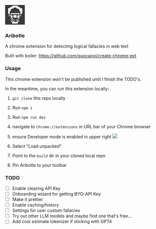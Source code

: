 <img src="https://github.com/clairefro/aribotle/blob/main/src/assets/logo.png?raw=true" width="64" style="margin: 0 auto;"/>

### Aribotle
A chrome extension for detecting logical fallacies in web text


Built with boiler: https://github.com/guocaoyi/create-chrome-ext

### Usage
This chrome extension won't be published until I finish the TODO's.

In the meantime, you can run this extension locally:

1. `git clone` this repo locally

1. Run `npm i`

1. Run `npm run dev`

1. navigate to `chrome://extensions` in URL bar of your Chrome browser

1. ensure Developer mode is enabled in upper right <img src="https://github.com/guocaoyi/create-chrome-ext/assets/9841162/eb2d9429-3327-48bf-a3ab-b8005cc063d1" width="100px">

1. Select "Load unpacked"

1. Point to the `build` dir in your cloned local repo

1. Pin Aribotle to your toolbar

### TODO
- [ ] Enable clearing API Key
- [ ] Onboarding wizard for getting BYO-API Key
- [ ] Make it prettier
- [ ] Enable caching/history
- [ ] Settings for user custom fallacies
- [ ] Try out other LLM models and maybe find one that's free...
- [ ] Add cost estimate tokenizer if sticking with GPT4

